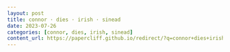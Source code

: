 ```yaml
---
layout: post
title: connor · dies · irish · sinead
date: 2023-07-26
categories: [connor, dies, irish, sinead]
content_url: https://papercliff.github.io/redirect/?q=connor+dies+irish+sinead&tbs=cdr:1,cd_min:7/25/2023,cd_max:7/27/2023
---
```


